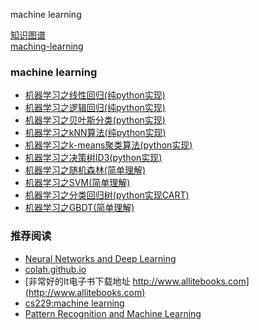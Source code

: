 machine learning

[知识图谱](https://github.com/yunshuipiao/cheatsheets-ai-code/blob/master/md/img.md)  
[maching-learning](https://github.com/yunshuipiao/cheatsheets-ai-code/blob/master/md/machine-learning.md)

 
### machine learning

* [机器学习之线性回归(纯python实现)](https://github.com/yunshuipiao/SWBlog/blob/master/maching%20learning/%E6%9C%BA%E5%99%A8%E5%AD%A6%E4%B9%A0%E4%B9%8B%E7%BA%BF%E6%80%A7%E5%9B%9E%E5%BD%92(%E7%BA%AFpython%E5%AE%9E%E7%8E%B0).md)  
* [机器学习之逻辑回归(纯python实现)](https://github.com/yunshuipiao/SWBlog/blob/master/maching%20learning/%E6%9C%BA%E5%99%A8%E5%AD%A6%E4%B9%A0%E4%B9%8B%E9%80%BB%E8%BE%91%E5%9B%9E%E5%BD%92(%E7%BA%AFpython%E5%AE%9E%E7%8E%B0).md)  
* [机器学习之贝叶斯分类(python实现)](https://github.com/yunshuipiao/SWBlog/blob/master/maching%20learning/%E6%9C%BA%E5%99%A8%E5%AD%A6%E4%B9%A0%E4%B9%8B%E8%B4%9D%E5%8F%B6%E6%96%AF%E5%88%86%E7%B1%BB(python%E5%AE%9E%E7%8E%B0).md)  
* [机器学习之kNN算法(纯python实现)](https://github.com/yunshuipiao/SWBlog/blob/master/maching%20learning/%E6%9C%BA%E5%99%A8%E5%AD%A6%E4%B9%A0%E4%B9%8BkNN%E7%AE%97%E6%B3%95(%E7%BA%AFpython%E5%AE%9E%E7%8E%B0).md)
* [机器学习之k-means聚类算法(python实现)](https://github.com/yunshuipiao/SWBlog/blob/master/maching_learning/%E6%9C%BA%E5%99%A8%E5%AD%A6%E4%B9%A0%E4%B9%8Bk-means%E8%81%9A%E7%B1%BB%E7%AE%97%E6%B3%95(python%E5%AE%9E%E7%8E%B0).md)  
* [机器学习之决策树ID3(python实现)](https://github.com/yunshuipiao/SWBlog/blob/master/maching_learning/%E6%9C%BA%E5%99%A8%E5%AD%A6%E4%B9%A0%E4%B9%8B%E5%86%B3%E7%AD%96%E6%A0%91ID3(python%E5%AE%9E%E7%8E%B0).md)
* [机器学习之随机森林(简单理解)](https://github.com/yunshuipiao/SWBlog/blob/master/maching_learning/%E6%9C%BA%E5%99%A8%E5%AD%A6%E4%B9%A0%E4%B9%8B%E9%9A%8F%E6%9C%BA%E6%A3%AE%E6%9E%97(%E7%AE%80%E5%8D%95%E7%90%86%E8%A7%A3).md)
* [机器学习之SVM(简单理解)](https://github.com/yunshuipiao/SWBlog/blob/master/maching_learning/%E6%9C%BA%E5%99%A8%E5%AD%A6%E4%B9%A0%E4%B9%8BSVM(%E7%AE%80%E5%8D%95%E7%90%86%E8%A7%A3).md)
* [机器学习之分类回归树(python实现CART)](https://github.com/yunshuipiao/SWBlog/blob/master/maching_learning/%E6%9C%BA%E5%99%A8%E5%AD%A6%E4%B9%A0%E4%B9%8B%E5%88%86%E7%B1%BB%E5%9B%9E%E5%BD%92%E6%A0%91(python%E5%AE%9E%E7%8E%B0CART).md)
* [机器学习之GBDT(简单理解)](https://github.com/yunshuipiao/SWBlog/blob/master/maching_learning/%E6%9C%BA%E5%99%A8%E5%AD%A6%E4%B9%A0%E4%B9%8BGBDT(%E7%AE%80%E5%8D%95%E7%90%86%E8%A7%A3).md)
  
### 推荐阅读
  
* [Neural Networks and Deep Learning](http://neuralnetworksanddeeplearning.com/index.html)
* [colah.github.io](http://colah.github.io/)
* [非常好的It电子书下载地址 http://www.allitebooks.com](http://www.allitebooks.com)
* [cs229:machine learning](http://cs229.stanford.edu/syllabus.html)
* [Pattern Recognition and Machine Learning](https://book.douban.com/subject/2061116/)
